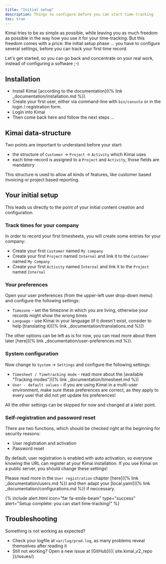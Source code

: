 ```yaml
---
title: "Initial setup"
description: Things to configure before you can start time-tracking
toc: true
---
```


Kimai tries to be as simple as possible, while leaving you as much freedom as possible in the way how you use it for your time-tracking.
But this freedom comes with a price: the initial setup phase ... you have to configure several settings, before you can track your first time record.

Let's get started, so you can go back and concentrate on your real work, instead of configuring a software ;-)

## Installation

- Install Kimai [according to the documentation]({% link _documentation/installation.md %}).
- Create your first user, either via command-line with `bin/console` or in the login / registration form.
- Login into Kimai
- Then come back here and follow the next steps ...   

## Kimai data-structure

Two points are important to understand before your start:

- the structure of `Customer` -> `Project` -> `Activity` which Kimai uses
- each time-record is assigned to a `Project` and `Activity`, those fields are mandatory

This structure is used to allow all kinds of features, like customer based invoicing or project based reporting.

## Your initial setup

This leads us directly to the point of your initial content creation and configuration. 

### Track times for your company

In order to record your first timesheets, you will create some entries for your company: 

- Create your first `Customer` named `My company`
- Create your first `Project` named `Internal` and link it to the `Customer` named `My Company`
- Create your first `Activity` named `Internal`  and link it to the `Project` named `Internal`

### Your preferences

Open your user preferences (from the upper-left user drop-down menu) and configure the following settings:

- `Timezone` - set the timezone in which you are living, otherwise your records might show the wrong times  
- `Language` - use Kimai in your language (if it doesn't exist, consider to help [translating it]({% link _documentation/translations.md %}))

The other options can be left as is for now, you can read more about them later [here]({% link _documentation/user-preferences.md %}).

### System configuration

Now change to `System` -> `Settings`  and configure the following settings:

- `Timesheet / Timetracking mode` - read more about the [available "Tracking modes"]({% link _documentation/timesheet.md %})
- `User - default values` - if you are using Kimai in a multi-user environment, make sure these preferences are correct, as they apply to every user that did not yet update his preferences! 

All the other settings can be skipped for now and changed at a later point. 

### Self-registration and password reset

There are two functions, which should be checked right at the beginning for security reasons:
  
- User registration and activation
- Password reset

By default, user registration is enabled with auto activation, so everyone knowing the URL can register at your Kimai installation. 
If you use Kimai on a public server, you should change these settings!

Please read more in the `User registration` chapter [here]({% link _documentation/users.md %}) and then adapt your 
[local.yaml]({% link _documentation/configurations.md %}) if neccessary.

{% include alert.html icon="far fa-smile-beam" type="success" alert="Setup complete: you can start time-tracking!" %}

## Troubleshooting

Something is not working as expected? 

- Check your logfile at `var/log/prod.log`, as many problems reveal themselves after reading it
- Still not working? Open a new issue at [GitHub]({{ site.kimai_v2_repo }}/issues/)

